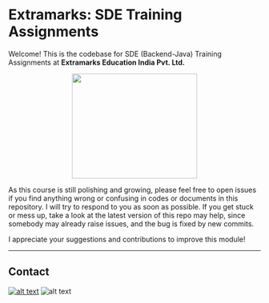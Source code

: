 # Extramarks: SDE Training Assignments
Welcome! This is the codebase for SDE (Backend-Java) Training Assignments at **Extramarks Education India Pvt. Ltd.**
<p align="center">
  <img width="250" height="210" src="https://5.imimg.com/data5/OF/FU/MY-17085024/extramarks-smart-classes-500x500.png">
</p>
As this course is still polishing and growing, please feel free to open issues if you find anything wrong or confusing in codes or documents in this repository. I will try to respond to you as soon as possible. If you get stuck or mess up, take a look at the latest version of this repo may help, since somebody may already raise issues, and the bug is fixed by new commits.

I appreciate your suggestions and contributions to improve this module!

- - - -

## Contact
<a href="https://www.linkedin.com/in/utsav-raj-verma-557622157/"> ![alt text](https://img.shields.io/badge/LinkedIn-0077B5?style=for-the-badge&logo=linkedin&logoColor=white)</a>
![alt text](https://img.shields.io/badge/Gmail-D14836?style=for-the-badge&logo=gmail&logoColor=white)</a>
